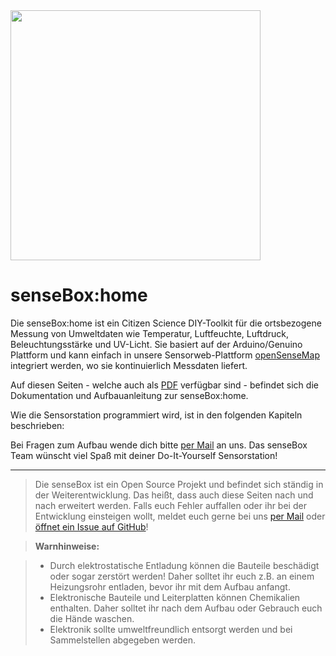 <img src="https://raw.githubusercontent.com/sensebox/resources/master/images/sensebox_logo_neu.png" align="center" width="400"/>

# senseBox:home

Die senseBox:home ist ein Citizen Science DIY-Toolkit für die ortsbezogene Messung von Umweltdaten wie Temperatur, Luftfeuchte, Luftdruck, Beleuchtungsstärke und UV-Licht.
Sie basiert auf der Arduino/Genuino Plattform und kann einfach in unsere Sensorweb-Plattform [openSenseMap](https://opensensemap.org) integriert werden, wo sie kontinuierlich Messdaten liefert.

Auf diesen Seiten - welche auch als [PDF](https://sensebox.github.io/books/senseBox:home_de.pdf) verfügbar sind - befindet sich die Dokumentation und Aufbauanleitung zur senseBox:home.

Wie die Sensorstation programmiert wird, ist in den folgenden Kapiteln beschrieben:

Bei Fragen zum Aufbau wende dich bitte [per Mail](mailto:support@sensebox.de) an uns.
Das senseBox Team wünscht viel Spaß mit deiner Do-It-Yourself Sensorstation!

---

> Die senseBox ist ein Open Source Projekt und befindet sich ständig in der Weiterentwicklung. Das heißt, dass auch diese Seiten nach und nach erweitert werden.
> Falls euch Fehler auffallen oder ihr bei der Entwicklung einsteigen wollt, meldet euch gerne bei uns [per Mail](mailto:info@sensebox.de) oder [öffnet ein Issue auf GitHub](https://github.com/sensebox/books/issues)!

> **Warnhinweise:**

> - Durch elektrostatische Entladung können die Bauteile beschädigt oder sogar zerstört werden! Daher solltet ihr euch z.B. an einem Heizungsrohr entladen, bevor ihr mit dem Aufbau anfangt.
> - Elektronische Bauteile und Leiterplatten können Chemikalien enthalten. Daher solltet ihr nach dem Aufbau oder Gebrauch euch die Hände waschen.
> - Elektronik sollte umweltfreundlich entsorgt werden und bei Sammelstellen abgegeben werden.
